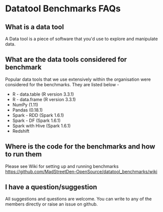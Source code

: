 # Datatool Benchmarks FAQs
## What is a data tool
A Data tool is a piece of software that you'd use to explore and manipulate data.

## What are the data tools considered for benchmark
Popular data tools that we use extensively within the organisation were considered for the benchmarks. They are listed below - 
* R - data.table (R version 3.3.1)
* R - data.frame (R version 3.3.1)
* NumPy (1.11)
* Pandas (0.18.1)
* Spark - RDD (Spark 1.6.1)
* Spark - DF (Spark 1.6.1)
* Spark with Hive (Spark 1.6.1)
* Redshift

## Where is the code for the benchmarks and how to run them
Please see Wiki for setting up and running benchmarks
https://github.com/MadStreetDen-OpenSource/datatool_benchmarks/wiki

## I have a question/suggestion
All suggestions and questions are welcome. You can write to any of the members directly or raise an issue on github.



